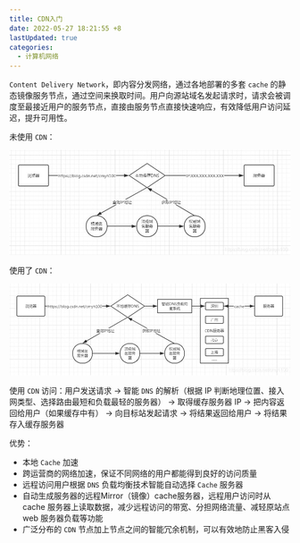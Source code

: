 ```yaml
---
title: CDN入门
date: 2022-05-27 18:21:55 +8
lastUpdated: true
categories:
  - 计算机网络
---
```


`Content Delivery Network`，即内容分发网络，通过各地部署的多套 `cache` 的静态镜像服务节点，通过空间来换取时间。用户向源站域名发起请求时，请求会被调度至最接近用户的服务节点，直接由服务节点直接快速响应，有效降低用户访问延迟，提升可用性。

未使用 `CDN`：

![image-20220527182211038](./img/image-20220527182211038.png)

使用了 `CDN`：

![image-20220527182227107](./img/image-20220527182227107.png)

使用 `CDN` 访问：用户发送请求 -> 智能 `DNS` 的解析（根据 IP 判断地理位置、接入网类型、选择路由最短和负载最轻的服务器） -> 取得缓存服务器 IP -> 把内容返回给用户（如果缓存中有） -> 向目标站发起请求 -> 将结果返回给用户 -> 将结果存入缓存服务器

优势：

- 本地 `Cache` 加速
- 跨运营商的网络加速，保证不同网络的用户都能得到良好的访问质量
- 远程访问用户根据 `DNS` 负载均衡技术智能自动选择 `Cache` 服务器
- 自动生成服务器的远程Mirror（镜像）cache服务器，远程用户访问时从 cache 服务器上读取数据，减少远程访问的带宽、分担网络流量、减轻原站点 web 服务器负载等功能
- 广泛分布的 `CDN` 节点加上节点之间的智能冗余机制，可以有效地防止黑客入侵
